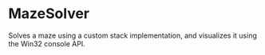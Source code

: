 # MazeSolver
Solves a maze using a custom stack implementation, and visualizes it using the Win32 console API.
